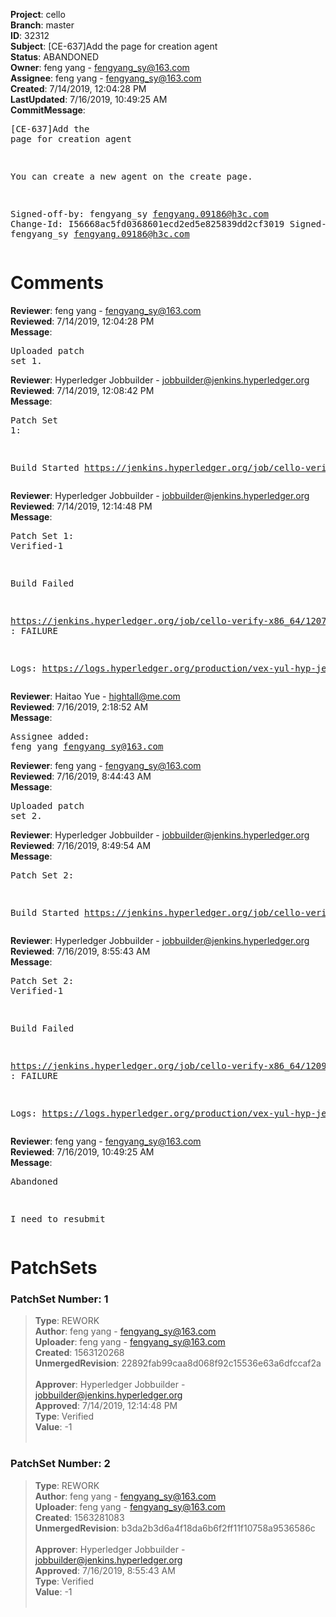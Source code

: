 <strong>Project</strong>: cello<br><strong>Branch</strong>: master<br><strong>ID</strong>: 32312<br><strong>Subject</strong>: [CE-637]Add the page for creation agent<br><strong>Status</strong>: ABANDONED<br><strong>Owner</strong>: feng yang - fengyang_sy@163.com<br><strong>Assignee</strong>: feng yang - fengyang_sy@163.com<br><strong>Created</strong>: 7/14/2019, 12:04:28 PM<br><strong>LastUpdated</strong>: 7/16/2019, 10:49:25 AM<br><strong>CommitMessage</strong>:<br><pre>[CE-637]Add the page for creation agent

You can create a new agent on the create page.

Signed-off-by: fengyang_sy <fengyang.09186@h3c.com>
Change-Id: I56668ac5fd0368601ecd2ed5e825839dd2cf3019
Signed-off-by: fengyang_sy <fengyang.09186@h3c.com>
</pre><h1>Comments</h1><strong>Reviewer</strong>: feng yang - fengyang_sy@163.com<br><strong>Reviewed</strong>: 7/14/2019, 12:04:28 PM<br><strong>Message</strong>: <pre>Uploaded patch set 1.</pre><strong>Reviewer</strong>: Hyperledger Jobbuilder - jobbuilder@jenkins.hyperledger.org<br><strong>Reviewed</strong>: 7/14/2019, 12:08:42 PM<br><strong>Message</strong>: <pre>Patch Set 1:

Build Started https://jenkins.hyperledger.org/job/cello-verify-x86_64/1207/</pre><strong>Reviewer</strong>: Hyperledger Jobbuilder - jobbuilder@jenkins.hyperledger.org<br><strong>Reviewed</strong>: 7/14/2019, 12:14:48 PM<br><strong>Message</strong>: <pre>Patch Set 1: Verified-1

Build Failed 

https://jenkins.hyperledger.org/job/cello-verify-x86_64/1207/ : FAILURE

Logs: https://logs.hyperledger.org/production/vex-yul-hyp-jenkins-3/cello-verify-x86_64/1207</pre><strong>Reviewer</strong>: Haitao Yue - hightall@me.com<br><strong>Reviewed</strong>: 7/16/2019, 2:18:52 AM<br><strong>Message</strong>: <pre>Assignee added: feng yang <fengyang_sy@163.com></pre><strong>Reviewer</strong>: feng yang - fengyang_sy@163.com<br><strong>Reviewed</strong>: 7/16/2019, 8:44:43 AM<br><strong>Message</strong>: <pre>Uploaded patch set 2.</pre><strong>Reviewer</strong>: Hyperledger Jobbuilder - jobbuilder@jenkins.hyperledger.org<br><strong>Reviewed</strong>: 7/16/2019, 8:49:54 AM<br><strong>Message</strong>: <pre>Patch Set 2:

Build Started https://jenkins.hyperledger.org/job/cello-verify-x86_64/1209/</pre><strong>Reviewer</strong>: Hyperledger Jobbuilder - jobbuilder@jenkins.hyperledger.org<br><strong>Reviewed</strong>: 7/16/2019, 8:55:43 AM<br><strong>Message</strong>: <pre>Patch Set 2: Verified-1

Build Failed 

https://jenkins.hyperledger.org/job/cello-verify-x86_64/1209/ : FAILURE

Logs: https://logs.hyperledger.org/production/vex-yul-hyp-jenkins-3/cello-verify-x86_64/1209</pre><strong>Reviewer</strong>: feng yang - fengyang_sy@163.com<br><strong>Reviewed</strong>: 7/16/2019, 10:49:25 AM<br><strong>Message</strong>: <pre>Abandoned

I need to resubmit</pre><h1>PatchSets</h1><h3>PatchSet Number: 1</h3><blockquote><strong>Type</strong>: REWORK<br><strong>Author</strong>: feng yang - fengyang_sy@163.com<br><strong>Uploader</strong>: feng yang - fengyang_sy@163.com<br><strong>Created</strong>: 1563120268<br><strong>UnmergedRevision</strong>: 22892fab99caa8d068f92c15536e63a6dfccaf2a<br><br><strong>Approver</strong>: Hyperledger Jobbuilder - jobbuilder@jenkins.hyperledger.org<br><strong>Approved</strong>: 7/14/2019, 12:14:48 PM<br><strong>Type</strong>: Verified<br><strong>Value</strong>: -1<br><br></blockquote><h3>PatchSet Number: 2</h3><blockquote><strong>Type</strong>: REWORK<br><strong>Author</strong>: feng yang - fengyang_sy@163.com<br><strong>Uploader</strong>: feng yang - fengyang_sy@163.com<br><strong>Created</strong>: 1563281083<br><strong>UnmergedRevision</strong>: b3da2b3d6a4f18da6b6f2ff11f10758a9536586c<br><br><strong>Approver</strong>: Hyperledger Jobbuilder - jobbuilder@jenkins.hyperledger.org<br><strong>Approved</strong>: 7/16/2019, 8:55:43 AM<br><strong>Type</strong>: Verified<br><strong>Value</strong>: -1<br><br></blockquote>
